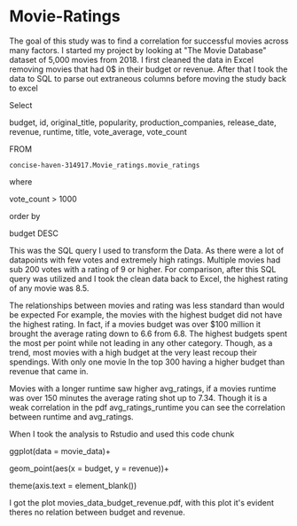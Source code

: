# Movie-Ratings 

The goal of this study was to find a correlation for successful movies across many factors.  I started my project by looking at "The Movie Database" dataset of 5,000 movies from 2018.
I first cleaned the data in Excel removing movies that had 0$ in their budget or revenue.  After that I took the data to SQL to parse out extraneous columns before moving the study back to excel


Select 

budget, id, original_title, popularity, production_companies, release_date, revenue, runtime, title, vote_average, vote_count

FROM

`concise-haven-314917.Movie_ratings.movie_ratings`

where

vote_count > 1000

order by

budget DESC 


This was the SQL query I used to transform the Data. As there were a lot of datapoints with few votes and extremely high ratings.  Multiple movies had sub 200 votes with a rating of 9 or higher.
For comparison, after this SQL query was utilized and I took the clean data back to Excel, the highest rating of any movie was 8.5. 

The relationships between movies and rating was less standard than would be expected For example, the movies with the highest budget did not have the highest rating.
In fact, if a movies budget was over $100 million it brought the average rating down to 6.6 from 6.8.
The highest budgets spent the most per point while not leading in any other category.  Though, as a trend, most movies with a high budget at the very least recoup their spendings.
With only one movie In the top 300 having a higher budget than revenue that came in.

Movies with a longer runtime saw higher avg_ratings, if a movies runtime was over 150 minutes the average rating shot up to 7.34.  Though it is a weak correlation in the pdf avg_ratings_runtime you can see the correlation between runtime and avg_ratings.

When I took the analysis to Rstudio and used this code chunk


ggplot(data = movie_data)+

geom_point(aes(x = budget, y = revenue))+

theme(axis.text = element_blank())


I got the plot movies_data_budget_revenue.pdf, with this plot it's evident theres no relation between budget and revenue.
